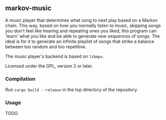 ## markov-music
A music player that determines what song to next play based on a Markov chain. This way, based on how you normally listen to music, skipping songs you don't feel like hearing and repeating ones you liked, this program can 'learn' what you like and be able to generate new sequences of songs. The ideal is for it to generate an infinite playlist of songs that strike a balance between too random and too repetitive.

The music player's backend is based on `libmpv`.

Licensed under the GPL, version 2 or later.

### Compilation
Run `cargo build --release` in the top directory of the repository.

### Usage
TODO

